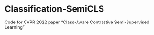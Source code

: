 # Classification-SemiCLS
Code for CVPR 2022 paper “Class-Aware Contrastive Semi-Supervised Learning”
